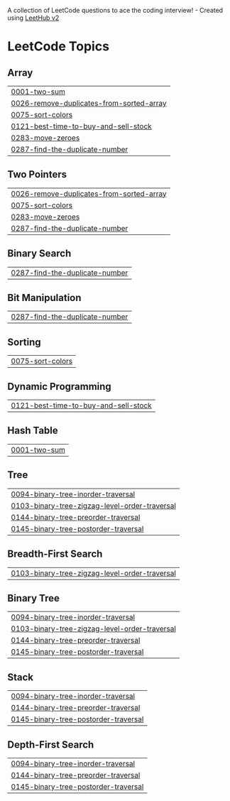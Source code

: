 A collection of LeetCode questions to ace the coding interview! - Created using [LeetHub v2](https://github.com/arunbhardwaj/LeetHub-2.0)
<!---LeetCode Topics Start-->
# LeetCode Topics
## Array
|  |
| ------- |
| [0001-two-sum](https://github.com/BhuvanaNeelisetty/-CrackYourPlacement/tree/master/0001-two-sum) |
| [0026-remove-duplicates-from-sorted-array](https://github.com/BhuvanaNeelisetty/-CrackYourPlacement/tree/master/0026-remove-duplicates-from-sorted-array) |
| [0075-sort-colors](https://github.com/BhuvanaNeelisetty/-CrackYourPlacement/tree/master/0075-sort-colors) |
| [0121-best-time-to-buy-and-sell-stock](https://github.com/BhuvanaNeelisetty/-CrackYourPlacement/tree/master/0121-best-time-to-buy-and-sell-stock) |
| [0283-move-zeroes](https://github.com/BhuvanaNeelisetty/-CrackYourPlacement/tree/master/0283-move-zeroes) |
| [0287-find-the-duplicate-number](https://github.com/BhuvanaNeelisetty/-CrackYourPlacement/tree/master/0287-find-the-duplicate-number) |
## Two Pointers
|  |
| ------- |
| [0026-remove-duplicates-from-sorted-array](https://github.com/BhuvanaNeelisetty/-CrackYourPlacement/tree/master/0026-remove-duplicates-from-sorted-array) |
| [0075-sort-colors](https://github.com/BhuvanaNeelisetty/-CrackYourPlacement/tree/master/0075-sort-colors) |
| [0283-move-zeroes](https://github.com/BhuvanaNeelisetty/-CrackYourPlacement/tree/master/0283-move-zeroes) |
| [0287-find-the-duplicate-number](https://github.com/BhuvanaNeelisetty/-CrackYourPlacement/tree/master/0287-find-the-duplicate-number) |
## Binary Search
|  |
| ------- |
| [0287-find-the-duplicate-number](https://github.com/BhuvanaNeelisetty/-CrackYourPlacement/tree/master/0287-find-the-duplicate-number) |
## Bit Manipulation
|  |
| ------- |
| [0287-find-the-duplicate-number](https://github.com/BhuvanaNeelisetty/-CrackYourPlacement/tree/master/0287-find-the-duplicate-number) |
## Sorting
|  |
| ------- |
| [0075-sort-colors](https://github.com/BhuvanaNeelisetty/-CrackYourPlacement/tree/master/0075-sort-colors) |
## Dynamic Programming
|  |
| ------- |
| [0121-best-time-to-buy-and-sell-stock](https://github.com/BhuvanaNeelisetty/-CrackYourPlacement/tree/master/0121-best-time-to-buy-and-sell-stock) |
## Hash Table
|  |
| ------- |
| [0001-two-sum](https://github.com/BhuvanaNeelisetty/-CrackYourPlacement/tree/master/0001-two-sum) |
## Tree
|  |
| ------- |
| [0094-binary-tree-inorder-traversal](https://github.com/BhuvanaNeelisetty/-CrackYourPlacement/tree/master/0094-binary-tree-inorder-traversal) |
| [0103-binary-tree-zigzag-level-order-traversal](https://github.com/BhuvanaNeelisetty/-CrackYourPlacement/tree/master/0103-binary-tree-zigzag-level-order-traversal) |
| [0144-binary-tree-preorder-traversal](https://github.com/BhuvanaNeelisetty/-CrackYourPlacement/tree/master/0144-binary-tree-preorder-traversal) |
| [0145-binary-tree-postorder-traversal](https://github.com/BhuvanaNeelisetty/-CrackYourPlacement/tree/master/0145-binary-tree-postorder-traversal) |
## Breadth-First Search
|  |
| ------- |
| [0103-binary-tree-zigzag-level-order-traversal](https://github.com/BhuvanaNeelisetty/-CrackYourPlacement/tree/master/0103-binary-tree-zigzag-level-order-traversal) |
## Binary Tree
|  |
| ------- |
| [0094-binary-tree-inorder-traversal](https://github.com/BhuvanaNeelisetty/-CrackYourPlacement/tree/master/0094-binary-tree-inorder-traversal) |
| [0103-binary-tree-zigzag-level-order-traversal](https://github.com/BhuvanaNeelisetty/-CrackYourPlacement/tree/master/0103-binary-tree-zigzag-level-order-traversal) |
| [0144-binary-tree-preorder-traversal](https://github.com/BhuvanaNeelisetty/-CrackYourPlacement/tree/master/0144-binary-tree-preorder-traversal) |
| [0145-binary-tree-postorder-traversal](https://github.com/BhuvanaNeelisetty/-CrackYourPlacement/tree/master/0145-binary-tree-postorder-traversal) |
## Stack
|  |
| ------- |
| [0094-binary-tree-inorder-traversal](https://github.com/BhuvanaNeelisetty/-CrackYourPlacement/tree/master/0094-binary-tree-inorder-traversal) |
| [0144-binary-tree-preorder-traversal](https://github.com/BhuvanaNeelisetty/-CrackYourPlacement/tree/master/0144-binary-tree-preorder-traversal) |
| [0145-binary-tree-postorder-traversal](https://github.com/BhuvanaNeelisetty/-CrackYourPlacement/tree/master/0145-binary-tree-postorder-traversal) |
## Depth-First Search
|  |
| ------- |
| [0094-binary-tree-inorder-traversal](https://github.com/BhuvanaNeelisetty/-CrackYourPlacement/tree/master/0094-binary-tree-inorder-traversal) |
| [0144-binary-tree-preorder-traversal](https://github.com/BhuvanaNeelisetty/-CrackYourPlacement/tree/master/0144-binary-tree-preorder-traversal) |
| [0145-binary-tree-postorder-traversal](https://github.com/BhuvanaNeelisetty/-CrackYourPlacement/tree/master/0145-binary-tree-postorder-traversal) |
<!---LeetCode Topics End-->
